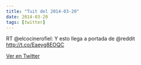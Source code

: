 ```yaml
---
title: "Tuit del 2014-03-20"
date: 2014-03-20
tags: [twitter]
---
```


RT @elcocinerofiel: Y esto llega a portada de @reddit  http://t.co/Eaeyg8EOQC



[Ver en Twitter](https://twitter.com/i/web/status/446570368334327808)
